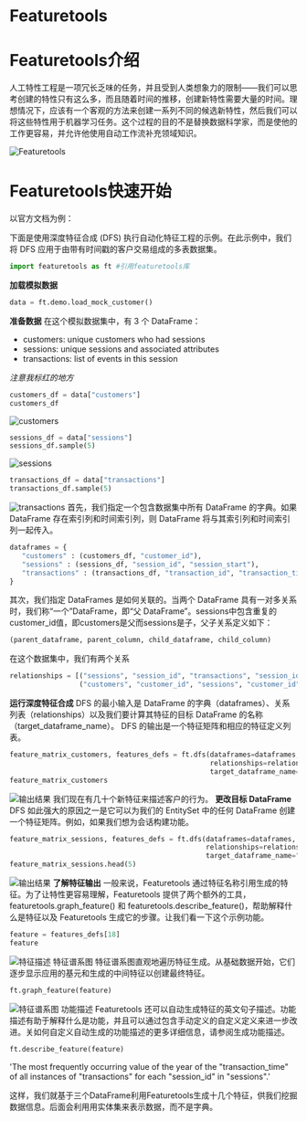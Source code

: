 # Featuretools
# Featuretools介绍
人工特性工程是一项冗长乏味的任务，并且受到人类想象力的限制——我们可以思考创建的特性只有这么多，而且随着时间的推移，创建新特性需要大量的时间。理想情况下，应该有一个客观的方法来创建一系列不同的候选新特性，然后我们可以将这些特性用于机器学习任务。这个过程的目的不是替换数据科学家，而是使他的工作更容易，并允许他使用自动工作流补充领域知识。

![Featuretools](https://img-blog.csdnimg.cn/4a3ae08c40d341dcb55056d94d2ed84d.png?x-oss-process=image/watermark,type_d3F5LXplbmhlaQ,shadow_50,text_Q1NETiBARmFjb3VzZQ==,size_20,color_FFFFFF,t_70,g_se,x_16#pic_center)
# Featuretools快速开始
以官方文档为例：

下面是使用深度特征合成 (DFS) 执行自动化特征工程的示例。在此示例中，我们将 DFS 应用于由带有时间戳的客户交易组成的多表数据集。

```python
import featuretools as ft #引用featuretools库
```
**加载模拟数据**

```python
data = ft.demo.load_mock_customer()
```
**准备数据**
在这个模拟数据集中，有 3 个 DataFrame：

 - customers: unique customers who had sessions
 - sessions: unique sessions and associated attributes
 - transactions: list of events in this session

*注意我标红的地方*

```python
customers_df = data["customers"]
customers_df
```
![customers](https://img-blog.csdnimg.cn/64730dcbe17547068ed6967791f38d09.png)
```python
sessions_df = data["sessions"]
sessions_df.sample(5)
```
![sessions](https://img-blog.csdnimg.cn/49254e27313c411f8a07102b6576b173.png)

```python
transactions_df = data["transactions"]
transactions_df.sample(5)
```
![transactions](https://img-blog.csdnimg.cn/9941a9dc14d44b898e94ea1d3469c3ab.png)
首先，我们指定一个包含数据集中所有 DataFrame 的字典。如果 DataFrame 存在索引列和时间索引列，则 DataFrame 将与其索引列和时间索引列一起传入。

```python
dataframes = {
   "customers" : (customers_df, "customer_id"),
   "sessions" : (sessions_df, "session_id", "session_start"),
   "transactions" : (transactions_df, "transaction_id", "transaction_time")
}
```
其次，我们指定 DataFrames 是如何关联的。当两个 DataFrame 具有一对多关系时，我们称“一个”DataFrame，即“父 DataFrame”。sessions中包含重复的customer_id值，即customers是父而sessions是子，父子关系定义如下：

```python
(parent_dataframe, parent_column, child_dataframe, child_column)
```
在这个数据集中，我们有两个关系

```python
relationships = [("sessions", "session_id", "transactions", "session_id"),
                 ("customers", "customer_id", "sessions", "customer_id")] #左为父，右为子
```
**运行深度特征合成**
DFS 的最小输入是 DataFrame 的字典（dataframes）、关系列表（relationships）以及我们要计算其特征的目标 DataFrame 的名称（target_dataframe_name）。 DFS 的输出是一个特征矩阵和相应的特征定义列表。

```python
feature_matrix_customers, features_defs = ft.dfs(dataframes=dataframes,
                                                 relationships=relationships,
                                                 target_dataframe_name="customers")
feature_matrix_customers
```
![输出结果](https://img-blog.csdnimg.cn/465cc887aa624258bd67c5581847d874.png?x-oss-process=image/watermark,type_d3F5LXplbmhlaQ,shadow_50,text_Q1NETiBARmFjb3VzZQ==,size_20,color_FFFFFF,t_70,g_se,x_16)
我们现在有几十个新特征来描述客户的行为。
**更改目标 DataFrame**
DFS 如此强大的原因之一是它可以为我们的 EntitySet 中的任何 DataFrame 创建一个特征矩阵。例如，如果我们想为会话构建功能。

```python
feature_matrix_sessions, features_defs = ft.dfs(dataframes=dataframes,
                                                relationships=relationships,
                                                target_dataframe_name="sessions")
feature_matrix_sessions.head(5)
```
![输出结果](https://img-blog.csdnimg.cn/8087fc0029aa40f7950905d2e98bc2f1.png?x-oss-process=image/watermark,type_d3F5LXplbmhlaQ,shadow_50,text_Q1NETiBARmFjb3VzZQ==,size_20,color_FFFFFF,t_70,g_se,x_16)
**了解特征输出**
一般来说，Featuretools 通过特征名称引用生成的特征。为了让特性更容易理解，Featuretools 提供了两个额外的工具，featuretools.graph_feature() 和 featuretools.describe_feature()，帮助解释什么是特征以及 Featuretools 生成它的步骤。让我们看一下这个示例功能。

```python
feature = features_defs[18]
feature
```
![特征描述](https://img-blog.csdnimg.cn/2969d6d69d5d46dda7d7b64643904fd6.png)
特征谱系图
特征谱系图直观地遍历特征生成。从基础数据开始，它们逐步显示应用的基元和生成的中间特征以创建最终特征。

```python
ft.graph_feature(feature)
```
![特征谱系图](https://img-blog.csdnimg.cn/430a915a2fcc4dbc920abc5aa92241f7.png?x-oss-process=image/watermark,type_d3F5LXplbmhlaQ,shadow_50,text_Q1NETiBARmFjb3VzZQ==,size_20,color_FFFFFF,t_70,g_se,x_16)
功能描述
Featuretools 还可以自动生成特征的英文句子描述。功能描述有助于解释什么是功能，并且可以通过包含手动定义的自定义定义来进一步改进。关如何自定义自动生成的功能描述的更多详细信息，请参阅生成功能描述。

```python
ft.describe_feature(feature)
```
'The most frequently occurring value of the year of the "transaction_time" of all instances of "transactions" for each "session_id" in "sessions".'

这样，我们就基于三个DataFrame利用Featuretools生成十几个特征，供我们挖掘数据信息。后面会利用用实体集来表示数据，而不是字典。
